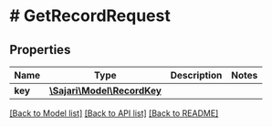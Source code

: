 # # GetRecordRequest

## Properties

| Name    | Type                                        | Description | Notes |
| ------- | ------------------------------------------- | ----------- | ----- |
| **key** | [**\Sajari\Model\RecordKey**](RecordKey.md) |             |

[[Back to Model list]](../../README.md#models) [[Back to API list]](../../README.md#endpoints) [[Back to README]](../../README.md)
